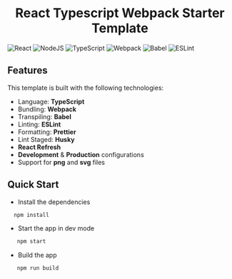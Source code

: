 <html><center><h1>React Typescript Webpack Starter Template</h1></center></html>

![React](https://img.shields.io/badge/react-%2320232a.svg?style=for-the-badge&logo=react&logoColor=%2361DAFB)
![NodeJS](https://img.shields.io/badge/node.js-6DA55F?style=for-the-badge&logo=node.js&logoColor=white)
![TypeScript](https://img.shields.io/badge/typescript-%23007ACC.svg?style=for-the-badge&logo=typescript&logoColor=white)
![Webpack](https://img.shields.io/badge/webpack-%238DD6F9.svg?style=for-the-badge&logo=webpack&logoColor=black)
![Babel](https://img.shields.io/badge/Babel-F9DC3e?style=for-the-badge&logo=babel&logoColor=black)
![ESLint](https://img.shields.io/badge/ESLint-4B3263?style=for-the-badge&logo=eslint&logoColor=white)





## Features
This template is built with the following technologies:

- Language: **TypeScript**
- Bundling: **Webpack**
- Transpiling: **Babel**
- Linting: **ESLint**
- Formatting: **Prettier**
- Lint Staged: **Husky**
- **React Refresh**
- **Development** & **Production** configurations
- Support for **png** and **svg** files


## Quick Start

- Install the dependencies
```cmd
  npm install
```

- Start the app in dev mode
```cmd
   npm start
```
- Build the app
```cmd
   npm run build
```

